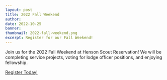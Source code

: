 ```yaml
---
layout: post
title: 2022 Fall Weekend
author:
date: 2022-10-25
banner: 
thumbnail: 2022-fall-weekend.png
excerpt: Register for our Fall Weekend!
---
```


Join us for the 2022 Fall Weekend at Henson Scout Reservation! We will be completing service projects, voting for lodge officer positions, and enjoying fellowship.

[Register Today!](https://delmarvacouncil.doubleknot.com/event/2022-oa-fall-weekend/2905678)